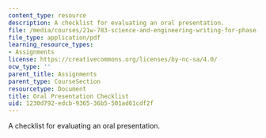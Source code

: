 ```yaml
---
content_type: resource
description: A checklist for evaluating an oral presentation.
file: /media/courses/21w-783-science-and-engineering-writing-for-phase-ii-fall-2002/1230d792edcb936536b5501ad61cdf2f_oral_check.pdf
file_type: application/pdf
learning_resource_types:
- Assignments
license: https://creativecommons.org/licenses/by-nc-sa/4.0/
ocw_type: ''
parent_title: Assignments
parent_type: CourseSection
resourcetype: Document
title: Oral Presentation Checklist
uid: 1230d792-edcb-9365-36b5-501ad61cdf2f
---
```

A checklist for evaluating an oral presentation.